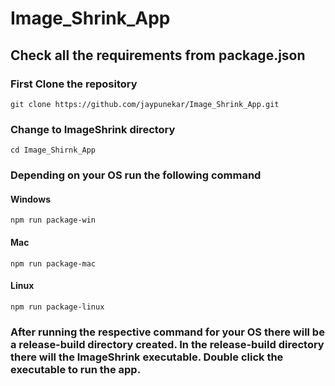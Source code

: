 # Image_Shrink_App

## Check all the requirements from package.json

### First Clone the repository

```
git clone https://github.com/jaypunekar/Image_Shrink_App.git
```

### Change to ImageShrink directory

```
cd Image_Shirnk_App
```

### Depending on your OS run the following command

#### Windows
```
npm run package-win
```

#### Mac
```
npm run package-mac
```

#### Linux
```
npm run package-linux
```

### After running the respective command for your OS there will be a release-build directory created. In the release-build directory there will the ImageShrink executable. Double click the executable to run the app.

